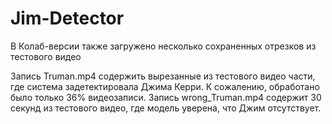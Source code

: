 # Jim-Detector

В Колаб-версии также загружено несколько сохраненных отрезков из тестового видео

Запись Truman.mp4 содержить вырезанные из тестового видео части, где система задетектировала Джима Керри. 
К сожалению, обработано было только 36% видеозаписи.
Запись wrong_Truman.mp4 содержит 30 секунд из тестового видео, где модель уверена, что Джим отсутствует.
